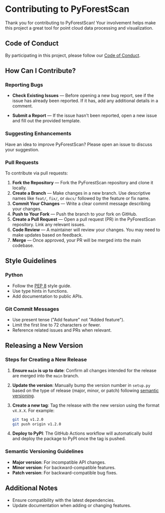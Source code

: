 # Contributing to PyForestScan

Thank you for contributing to PyForestScan! Your involvement helps make this project a great tool for point cloud data processing and visualization.

## Code of Conduct

By participating in this project, please follow our [Code of Conduct](CODE_OF_CONDUCT.md).

## How Can I Contribute?

### Reporting Bugs

- **Check Existing Issues** — Before opening a new bug report, see if the issue has already been reported. If it has, add any additional details in a comment.
  
- **Submit a Report** — If the issue hasn't been reported, open a new issue and fill out the provided template.

### Suggesting Enhancements

Have an idea to improve PyForestScan? Please open an issue to discuss your suggestion.

### Pull Requests

To contribute via pull requests:

1. **Fork the Repository** — Fork the PyForestScan repository and clone it locally.
2. **Create a Branch** — Make changes in a new branch. Use descriptive names like `feat/`, `fix/`, or `docs/` followed by the feature or fix name.
3. **Commit Your Changes** — Write a clear commit message describing your changes.
4. **Push to Your Fork** — Push the branch to your fork on GitHub.
5. **Create a Pull Request** — Open a pull request (PR) in the PyForestScan repository. Link any relevant issues.
6. **Code Review** — A maintainer will review your changes. You may need to make updates based on feedback.
7. **Merge** — Once approved, your PR will be merged into the main codebase.

## Style Guidelines

### Python

- Follow the [PEP 8](https://pep8.org/) style guide.
- Use type hints in functions.
- Add documentation to public APIs.

### Git Commit Messages

- Use present tense ("Add feature" not "Added feature").
- Limit the first line to 72 characters or fewer.
- Reference related issues and PRs when relevant.

## Releasing a New Version

### Steps for Creating a New Release

1. **Ensure `main` is up to date**:
   Confirm all changes intended for the release are merged into the `main` branch.

2. **Update the version**:
   Manually bump the version number in `setup.py` based on the type of release (major, minor, or patch) following [semantic versioning](https://semver.org/).

3. **Create a new tag**:
   Tag the release with the new version using the format `vX.X.X`. For example:
   ```bash
   git tag v1.2.0
   git push origin v1.2.0
   ```

4. **Deploy to PyPI**:
   The GitHub Actions workflow will automatically build and deploy the package to PyPI once the tag is pushed.

### Semantic Versioning Guidelines
- **Major version**: For incompatible API changes.
- **Minor version**: For backward-compatible features.
- **Patch version**: For backward-compatible bug fixes.

## Additional Notes

- Ensure compatibility with the latest dependencies.
- Update documentation when adding or changing features.
